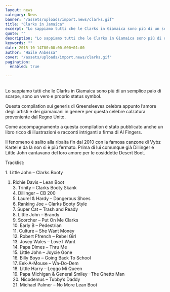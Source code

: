 ```yaml
---
layout: news
category: News
banner: "/assets/uploads/import.news/clarks.gif"
title: "Clarks in Jamaica"
excerpt: "Lo sappiamo tutti che le Clarks in Giamaica sono più di un semplice paio di scarpe, sono un vero e proprio status symbol. Questa compilation sui generis di Greensleeves celebra appunto l’amore degli artisti e dei giamaicani in genere per questa celebre calzatura proveniente dal Regno Unito. Come accompagnamento a questa compilation è stato pubblicato [&hellip"
quote: ""
description: "Lo sappiamo tutti che le Clarks in Giamaica sono più di un semplice paio di scarpe, sono un vero e proprio status symbol. Questa compilation sui generis di Greensleeves celebra appunto l’amore degli artisti e dei giamaicani in genere per questa celebre calzatura proveniente dal Regno Unito. Come accompagnamento a questa compilation è stato pubblicato [&hellip"
keywords: ""
date: 2015-10-14T00:00:00.000+01:00
author: "Haile Anbessa"
cover: "/assets/uploads/import.news/clarks.gif"
pagination:
  enabled: true

---
```


[](https://hotmc.com/wp-content/uploads/2015/10/clarks.gif)  
Lo sappiamo tutti che le Clarks in Giamaica sono più di un semplice paio di scarpe, sono un vero e proprio status symbol.

Questa compilation sui generis di Greensleeves celebra appunto l’amore degli artisti e dei giamaicani in genere per questa celebre calzatura proveniente dal Regno Unito.

Come accompagnamento a questa compilation è stato pubblicato anche un libro ricco di illustrazioni e racconti intriganti a firma di Al Fingers.

Il fenomeno è salito alla ribalta fin dal 2010 con la famosa canzone di Vybz Kartel e da là non si è più fermato. Prima di lui comunque già Dillinger e Little John cantavano del loro amore per le cosiddette Desert Boot.

Tracklist:

1\. Little John – Clarks Booty

1. Richie Davis – Lean Boot  
3\. Trinity – Clarks Booty Skank  
4\. Dillinger – CB 200  
5\. Laurel & Hardy – Dangerous Shoes  
6\. Ranking Joe – Clarks Booty Style  
7\. Super Cat – Trash and Ready  
8\. Little John – Brandy  
9\. Scorcher – Put On Me Clarks  
10\. Early B – Pedestrian  
11\. Culture – She Want Money  
12\. Robert Ffrench – Rebel Girl  
13\. Josey Wales – Love I Want  
14\. Papa Dimes – Thru Me  
15\. Little John – Joycie Gone  
16\. Billy Boyo – Going Back To School  
17\. Eek-A-Mouse – Wa-Do-Dem  
18\. Little Harry – Leggo Mi Queen  
19\. Papa Michigan & General Smiley –The Ghetto Man  
20\. Nicodemus – Tubby’s Daddy  
21\. Michael Palmer – No More Lean Boot